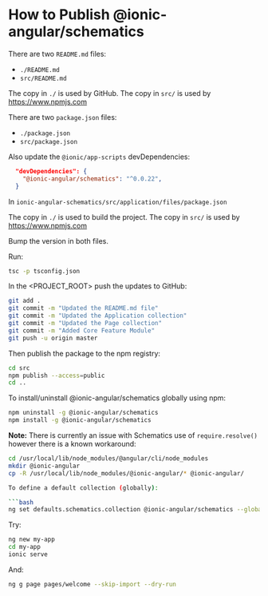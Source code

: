 # How to Publish @ionic-angular/schematics

There are two `README.md` files:
- `./README.md`
- `src/README.md`

The copy in `./` is used by GitHub.
The copy in `src/` is used by https://www.npmjs.com

There are two `package.json` files:
- `./package.json`
- `src/package.json`

Also update the `@ionic/app-scripts` devDependencies:

```json
  "devDependencies": {
    "@ionic-angular/schematics": "^0.0.22",
  }
```

In `ionic-angular-schematics/src/application/files/package.json`

The copy in `./` is used to build the project.
The copy in `src/` is used by https://www.npmjs.com

Bump the version in both files.

Run:
```bash
tsc -p tsconfig.json
```

In the <PROJECT_ROOT> push the updates to GitHub:

```bash
git add .
git commit -m "Updated the README.md file"
git commit -m "Updated the Application collection"
git commit -m "Updated the Page collection"
git commit -m "Added Core Feature Module"
git push -u origin master
```

Then publish the package to the npm registry:
```bash
cd src
npm publish --access=public
cd ..
```

To install/uninstall @ionic-angular/schematics globally using npm:

```bash
npm uninstall -g @ionic-angular/schematics
npm install -g @ionic-angular/schematics
```

**Note:** There is currently an issue with Schematics use of `require.resolve()` however there is a known workaround:

```bash
cd /usr/local/lib/node_modules/@angular/cli/node_modules
mkdir @ionic-angular
cp -R /usr/local/lib/node_modules/@ionic-angular/* @ionic-angular/

To define a default collection (globally):

```bash
ng set defaults.schematics.collection @ionic-angular/schematics --global
```

Try:

```bash
ng new my-app
cd my-app
ionic serve
```

And:

```bash
ng g page pages/welcome --skip-import --dry-run
```


